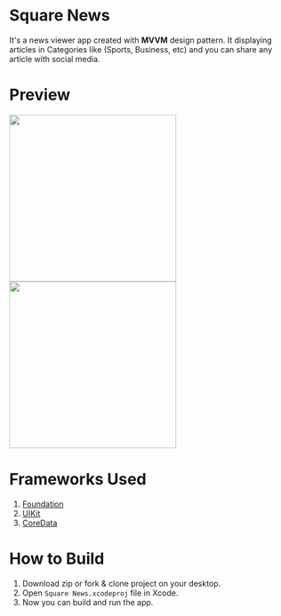# Square News

It's a news viewer app created with **MVVM** design pattern. It displaying articles in Categories like (Sports, Business, etc) and you can share any article with social media.

# Preview

<img width = "300" src = "https://user-images.githubusercontent.com/30387348/72662308-1893bb00-39ff-11ea-915c-835340a20ec5.png" /> <img width = "300" src = "https://user-images.githubusercontent.com/30387348/72662309-19c4e800-39ff-11ea-8dc9-391655755ed2.png" /> 

# Frameworks Used

1. [Foundation](https://developer.apple.com/documentation/foundation)
2. [UIKit](https://developer.apple.com/documentation/uikit)
3. [CoreData](https://developer.apple.com/documentation/coredata)


# How to Build

1. Download zip or fork & clone project on your desktop.
2. Open `Square News.xcodeproj` file in Xcode.
3. Now you can build and run the app.
